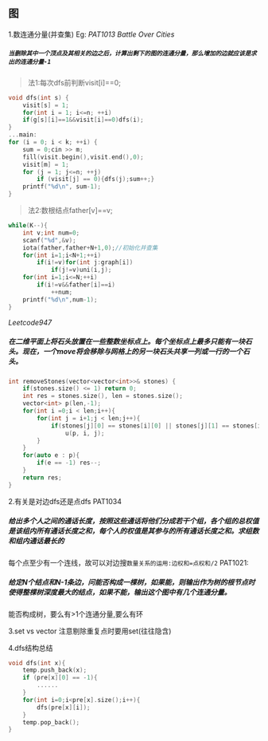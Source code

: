 ## 图
1.数连通分量(并查集)
Eg:
*PAT1013 Battle Over Cities*
##### `当删除其中一个顶点及其相关的边之后，计算出剩下的图的连通分量，那么增加的边就应该是求出的连通分量-1`
>法1:每次dfs前判断visit[i]==0;
```cpp
void dfs(int s) {
    visit[s] = 1;
    for(int i = 1; i<=n; ++i)
	if(g[s][i]==1&&visit[i]==0)dfs(i);
}
...main:
for (i = 0; i < k; ++i) {
    sum = 0;cin >> m;
    fill(visit.begin(),visit.end(),0);
    visit[m] = 1;
    for (j = 1; j<=n; ++j)
        if (visit[j] == 0){dfs(j);sum++;}
    printf("%d\n", sum-1);
}
```
>法2:数根结点father[v]==v;
```cpp
while(K--){
    int v;int num=0;
    scanf("%d",&v);
    iota(father,father+N+1,0);//初始化并查集
    for(int i=1;i<N+1;++i)
        if(i!=v)for(int j:graph[i])
            if(j!=v)uni(i,j);
    for(int i=1;i<=N;++i)
        if(i!=v&&father[i]==i)
            ++num;
    printf("%d\n",num-1);
}
```
*Leetcode947*
##### 在二维平面上将石头放置在一些整数坐标点上。每个坐标点上最多只能有一块石头。现在，一个move将会移除与网格上的另一块石头共享一列或一行的一个石头。
```cpp
int removeStones(vector<vector<int>>& stones) {
    if(stones.size() <= 1) return 0;
    int res = stones.size(), len = stones.size();
    vector<int> p(len,-1);
    for(int i =0;i < len;i++){
        for(int j = i+1;j < len;j++){
            if(stones[j][0] == stones[i][0] || stones[j][1] == stones[i][1])
                u(p, i, j);
        }
    }
    for(auto e : p){
        if(e == -1) res--;
    }
    return res;
}
```
2.有关是对边dfs还是点dfs
PAT1034
##### 给出多个人之间的通话长度，按照这些通话将他们分成若干个组，各个组的总权值是该组内所有通话长度之和，每个人的权值是其参与的所有通话长度之和。求组数和组内通话最长的
每个点至少有一个连线，故可以对边搜`数量关系的运用:边权和=点权和/2`
PAT1021:
##### 给定N个结点和N-1条边，问能否构成一棵树，如果能，则输出作为树的根节点时使得整棵树深度最大的结点，如果不能，输出这个图中有几个连通分量。
能否构成树，要么有>1个连通分量,要么有环

3.set vs vector
注意剔除重复点时要用set(往往隐含)

4.dfs结构总结
```cpp
void dfs(int x){
    temp.push_back(x);
    if (pre[x][0] == -1){
        ......
    }
    for(int i=0;i<pre[x].size();i++){
        dfs(pre[x][i]);
    }
    temp.pop_back();
}
```